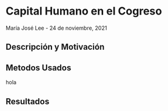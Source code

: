 # Capital Humano en el Cogreso
María José Lee - 24 de noviembre, 2021

## Descripción y Motivación

## Metodos Usados
<!--  --> hola

## Resultados
